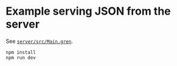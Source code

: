 # Example serving JSON from the server

See [`server/src/Main.gren`](server/src/Main.gren).

```
npm install
npm run dev
```
